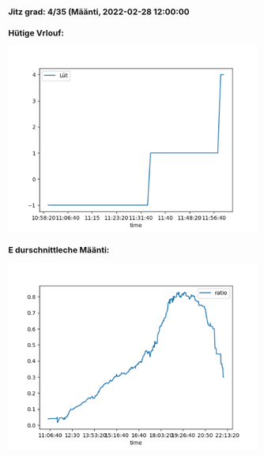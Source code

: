 ### Jitz grad: 4/35 (Määnti, 2022-02-28 12:00:00

### Hütige Vrlouf:
![Graph](Today.png)

### E durschnittleche Määnti:
![Graph](Määnti.png)